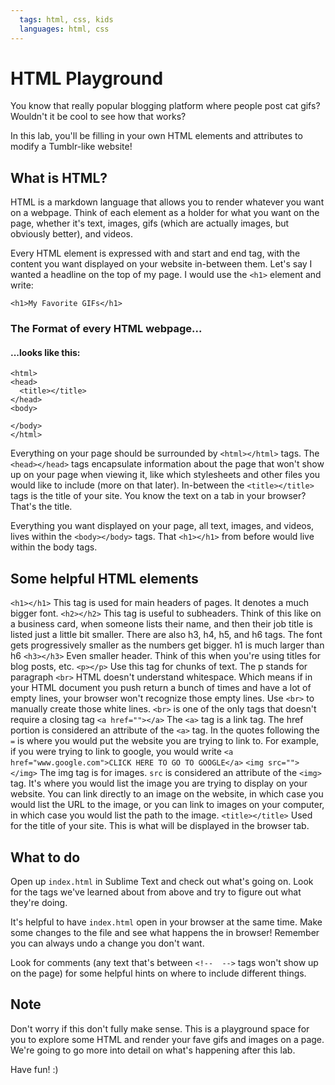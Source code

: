 ```yaml
---
  tags: html, css, kids
  languages: html, css
---
```


# HTML Playground

You know that really popular blogging platform where people post cat gifs? Wouldn't it be cool to see how that works?

In this lab, you'll be filling in your own HTML elements and attributes to modify a Tumblr-like website!

## What is HTML?

HTML is a markdown language that allows you to render whatever you want on a webpage. Think of each element as a holder for what you want on the page, whether it's text, images, gifs (which are actually images, but obviously better), and videos.

Every HTML element is expressed with and start and end tag, with the content you want displayed on your website in-between them. Let's say I wanted a headline on the top of my page. I would use the `<h1>` element and write:

`<h1>My Favorite GIFs</h1>`

### The Format of every HTML webpage...

#### ...looks like this:

```
<html>
<head>
  <title></title>
</head>
<body>

</body>
</html>
```

Everything on your page should be surrounded by `<html></html>` tags. The `<head></head>` tags encapsulate information about the page that won't show up on your page when viewing it, like which stylesheets and other files you would like to include (more on that later). In-between the `<title></title>` tags is the title of your site. You know the text on a tab in your browser? That's the title.

Everything you want displayed on your page, all text, images, and videos, lives within the `<body></body>` tags. That `<h1></h1>` from before would live within the body tags.

## Some helpful HTML elements
`<h1></h1>` This tag is used for main headers of pages. It denotes a much bigger font.
`<h2></h2>` This tag is useful to subheaders. Think of this like on a business card, when someone lists their name, and then their job title is listed just a little bit smaller. There are also h3, h4, h5, and h6 tags. The font gets progressively smaller as the numbers get bigger. h1 is much larger than h6
`<h3></h3>` Even smaller header. Think of this when you're using titles for blog posts, etc.
`<p></p>` Use this tag for chunks of text. The p stands for paragraph
`<br>` HTML doesn't understand whitespace. Which means if in your HTML document you push return a bunch of times and have a lot of empty lines, your browser won't recognize those empty lines. Use `<br>` to manually create those white lines. `<br>` is one of the only tags that doesn't require a closing tag
`<a href=""></a>` The `<a>` tag is a link tag. The href portion is considered an attribute of the `<a>` tag. In the quotes following the `=` is where you would put the website you are trying to link to. For example, if you were trying to link to google, you would write `<a href="www.google.com">CLICK HERE TO GO TO GOOGLE</a>`
`<img src=""></img>` The img tag is for images. `src` is considered an attribute of the `<img>` tag. It's where you would list the image you are trying to display on your website. You can link directly to an image on the website, in which case you would list the URL to the image, or you can link to images on your computer, in which case you would list the path to the image.
`<title></title>` Used for the title of your site. This is what will be displayed in the browser tab.



## What to do

Open up `index.html` in Sublime Text and check out what's going on. Look for the tags we've learned about from above and try to figure out what they're doing.

It's helpful to have `index.html` open in your browser at the same time. Make some changes to the file and see what happens the in browser! Remember you can always undo a change you don't want.

Look for comments (any text that's between `<!--  -->` tags won't show up on the page) for some helpful hints on where to include different things.

## Note

Don't worry if this don't fully make sense. This is a playground space for you to explore some HTML and render your fave gifs and images on a page. We're going to go more into detail on what's happening after this lab.

Have fun! :)